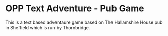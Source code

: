 # OPP Text Adventure - Pub Game

This is a text based adventaure game based on The Hallamshire House pub in Sheffield which is run by Thornbridge.  
